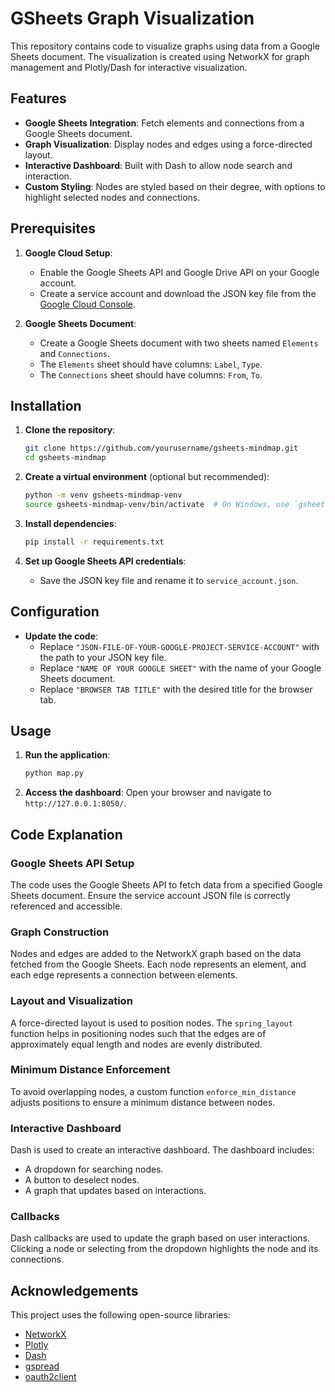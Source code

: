 # GSheets Graph Visualization

This repository contains code to visualize graphs using data from a Google Sheets document. The visualization is created using NetworkX for graph management and Plotly/Dash for interactive visualization.

## Features

- **Google Sheets Integration**: Fetch elements and connections from a Google Sheets document.
- **Graph Visualization**: Display nodes and edges using a force-directed layout.
- **Interactive Dashboard**: Built with Dash to allow node search and interaction.
- **Custom Styling**: Nodes are styled based on their degree, with options to highlight selected nodes and connections.

## Prerequisites

1. **Google Cloud Setup**:
   - Enable the Google Sheets API and Google Drive API on your Google account.
   - Create a service account and download the JSON key file from the [Google Cloud Console](https://console.cloud.google.com/).

2. **Google Sheets Document**:
   - Create a Google Sheets document with two sheets named `Elements` and `Connections`.
   - The `Elements` sheet should have columns: `Label`, `Type`.
   - The `Connections` sheet should have columns: `From`, `To`.

## Installation

1. **Clone the repository**:
    ```sh
    git clone https://github.com/yourusername/gsheets-mindmap.git
    cd gsheets-mindmap
    ```

2. **Create a virtual environment** (optional but recommended):
    ```sh
    python -m venv gsheets-mindmap-venv
    source gsheets-mindmap-venv/bin/activate  # On Windows, use `gsheets-mindmap-venv\Scripts\activate`
    ```

3. **Install dependencies**:
    ```sh
    pip install -r requirements.txt
    ```

4. **Set up Google Sheets API credentials**:
    - Save the JSON key file and rename it to `service_account.json`.

## Configuration

- **Update the code**:
  - Replace `"JSON-FILE-OF-YOUR-GOOGLE-PROJECT-SERVICE-ACCOUNT"` with the path to your JSON key file.
  - Replace `"NAME OF YOUR GOOGLE SHEET"` with the name of your Google Sheets document.
  - Replace `"BROWSER TAB TITLE"` with the desired title for the browser tab.

## Usage

1. **Run the application**:
    ```sh
    python map.py
    ```

2. **Access the dashboard**:
    Open your browser and navigate to `http://127.0.0.1:8050/`.

## Code Explanation

### Google Sheets API Setup

The code uses the Google Sheets API to fetch data from a specified Google Sheets document. Ensure the service account JSON file is correctly referenced and accessible.

### Graph Construction

Nodes and edges are added to the NetworkX graph based on the data fetched from the Google Sheets. Each node represents an element, and each edge represents a connection between elements.

### Layout and Visualization

A force-directed layout is used to position nodes. The `spring_layout` function helps in positioning nodes such that the edges are of approximately equal length and nodes are evenly distributed.

### Minimum Distance Enforcement

To avoid overlapping nodes, a custom function `enforce_min_distance` adjusts positions to ensure a minimum distance between nodes.

### Interactive Dashboard

Dash is used to create an interactive dashboard. The dashboard includes:
- A dropdown for searching nodes.
- A button to deselect nodes.
- A graph that updates based on interactions.

### Callbacks

Dash callbacks are used to update the graph based on user interactions. Clicking a node or selecting from the dropdown highlights the node and its connections.

## Acknowledgements

This project uses the following open-source libraries:
- [NetworkX](https://networkx.github.io/)
- [Plotly](https://plotly.com/python/)
- [Dash](https://dash.plotly.com/)
- [gspread](https://github.com/burnash/gspread)
- [oauth2client](https://github.com/google/oauth2client)
